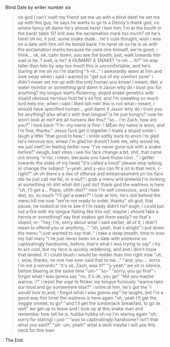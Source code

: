 Blind Date by writer number six

>oh god i can't wait!
>my friend set me up with a blind date! 
>he set me up with this guy.
>he says he wants to go to a Denny's
>thank god, no where fancy
oh damn he's almost here!
i text him: I'm at the booth in the back! table 12!
shit was the exclamation mark too much?
oh he's here!
oh no, it just, some snake dude... he's cute thought, wish i was on a date with him
oh! he texted back: I'm here!
ok so he is ok with the exclamation marks because he used one himself, we're good, i think...
>ok, ok, calm down, you see the booth, just, walk towards him
>wait is he..?
wait, is he?
>A HUMAN?
A SNAKE?
>"o-oh.... hi?" im way taller than him by way too much this is uncomfortable, and he's staring at me
oh no I'm starting
"h-hi..." i awkwardly wave at him and look away
>when i said i wanted to "get out of my comfort zone" i didn't mean set me up with the only human you know! i meant, like, a water monitor or something
>god damn it Jason why do i trust you for anything?
>my tongue starts flickering, stupid snake genetics with stupid obvious nervous tics!
he's so hot, and I'm sweating so much lord help me, when i said i liked tall men this is not what i meant, i should have specified human...
god damn it Jason why do i trust you for anything?
also what's with that tongue? is he just hungry?
>now he won't look at me? are all humans like this?
>"so... I'm Zach, how are you?" 
i look back "I'm- my name is fine- I MEan my name is anon, and I'm fine, thanks."
Jesus fuck get it together
I make a stupid smile
>i laugh a little "that good to hear." i smile softly back to anon
>i'm glad he's nervous too, whew
I'm glad he doesn't hate me, why would he, we just met? im feeling better now
"I've never gone out with a snake before!"
>eeugh, bad vibes
i see his face change a bit, shit, that came out wrong
"n-no, i mean, because you have those cool..." i getter towards the sides of my head
>"it's called a hood" please stop talking, or change the subject
"y-yeah, and y-you can fit a lot in that neck, r-right?"
uh oh
there's a mix of offense and embarrassment on his face
>did he just call me fat, or a slut?
>i grab a menu and pretend I'm looking at something
oh shit what did i just do?
thank god the waitress is here
>"uh, I'll get a... Pepsi, uhhh diet?" now I'm self conscious, and i hate diet, so, so much
"I'll get a water?"
i look at him, he's still behind the menu
kill me now
"we're not ready to order, thanks"
>oh god, that pause, he looked at me to see if I'm ready didn't he?
>augh, i could put out a fire with my tongue flailing like this
>oof, maybe i should fake a hernia or something? say that snakes get them easily? no that's stupid, or-
"hey, I'm, sorry about what i said earlier, all of it, i didn't mean to offend you or anything..."
>"oh, yeah, that's alright" i put down the menu
"i just wanted to say that.." i take a deep breath, time to toss my hail mary
"i've just never been on a date with someone so captivatingly handsome, before, that's what I was trying to say" i try to act cool, but my face is quickly reddening, and and i don't hope that landed.
>if i could blush i would be redder than him right now
>"uh, i, wow, thanks, no one has ever said that to me..."
>"and, you.... sorry I'm not a romantic"
"it's ok, Zach, was it?"
>"y-yeah"
>we sit in silence, before blueing at the same time
"um-"
>"so-"
>"sorry, you go first"
i forgot what i was gonna say "no, it's ok, you go"
>"did you maybe wanna...?" i resist the urge to flicker my tongue furiously "wanna take our food and go somewhere else?"
i smile at him, he's got me "i would love to,and, i forgot what i was gonna say"
he laughs, but I'm a good way this time!
the waitress is here again
"oh, yeah I'll get the veggie omelet, to go"
>"and I'll get the lumberjack breakfast, to go as well"
we get up to leave and i look up at this snake man and remember how tall he is.
hubba hubba
oh no I'm staring again
"oh, sorry for staring! i just-"
>"was to captivatingly handsome? isn't that what you said?"
"uh- um, yeah!"
>what a dork
>maybe I will use this neck for this man

The End.